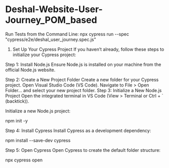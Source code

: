 # Deshal-Website-User-Journey_POM_based


Run Tests from the Command Line:
npx cypress run --spec "cypress/e2e/deshal_user_journey.spec.js"


1. Set Up Your Cypress Project
If you haven’t already, follow these steps to initialize your Cypress project:

Step 1: Install Node.js
Ensure Node.js is installed on your machine from the official Node.js website.

Step 2: Create a New Project Folder
Create a new folder for your Cypress project.
Open Visual Studio Code (VS Code).
Navigate to File > Open Folder... and select your new project folder.
Step 3: Initialize a New Node.js Project
Open the integrated terminal in VS Code (View > Terminal or Ctrl + ` (backtick)).

Initialize a new Node.js project:

npm init -y

Step 4: Install Cypress
Install Cypress as a development dependency:

npm install --save-dev cypress

Step 5: Open Cypress
Open Cypress to create the default folder structure:

npx cypress open
